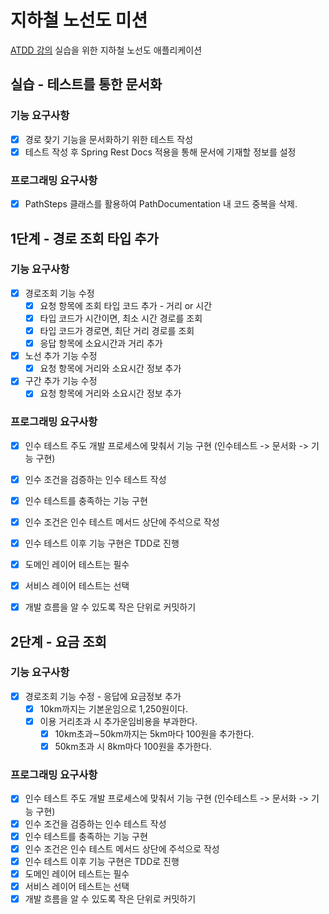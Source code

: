 # 지하철 노선도 미션
[ATDD 강의](https://edu.nextstep.camp/c/R89PYi5H) 실습을 위한 지하철 노선도 애플리케이션

## 실습 - 테스트를 통한 문서화
### 기능 요구사항
- [x] 경로 찾기 기능을 문서화하기 위한 테스트 작성
- [x] 테스트 작성 후 Spring Rest Docs 적용을 통해 문서에 기재할 정보를 설정

### 프로그래밍 요구사항
- [x] PathSteps 클래스를 활용하여 PathDocumentation 내 코드 중복을 삭제.

## 1단계 - 경로 조회 타입 추가
### 기능 요구사항 
- [x] 경로조회 기능 수정
  - [x] 요청 항목에 조회 타입 코드 추가 - 거리 or 시간
  - [x] 타입 코드가 시간이면, 최소 시간 경로를 조회
  - [x] 타입 코드가 경로면, 최단 거리 경로를 조회
  - [x] 응답 항목에 소요시간과 거리 추가
- [x] 노선 추가 기능 수정
  - [x] 요청 항목에 거리와 소요시간 정보 추가
- [x] 구간 추가 기능 수정
  - [x] 요청 항목에 거리와 소요시간 정보 추가
### 프로그래밍 요구사항
- [x] 인수 테스트 주도 개발 프로세스에 맞춰서 기능 구현 (인수테스트 -> 문서화 -> 기능 구현)
- [x] 인수 조건을 검증하는 인수 테스트 작성
- [x] 인수 테스트를 충족하는 기능 구현
- [x] 인수 조건은 인수 테스트 메서드 상단에 주석으로 작성
- [x] 인수 테스트 이후 기능 구현은 TDD로 진행
- [x] 도메인 레이어 테스트는 필수
- [x] 서비스 레이어 테스트는 선택
- [x] 개발 흐름을 알 수 있도록 작은 단위로 커밋하기


## 2단계 - 요금 조회
### 기능 요구사항
- [x] 경로조회 기능 수정 - 응답에 요금정보 추가
  - [x] 10km까지는 기본운임으로 1,250원이다.
  - [x] 이용 거리초과 시 추가운임비용을 부과한다.
    - [x] 10km초과∼50km까지는 5km마다 100원을 추가한다.
    - [x] 50km초과 시 8km마다 100원을 추가한다.
### 프로그래밍 요구사항
- [x] 인수 테스트 주도 개발 프로세스에 맞춰서 기능 구현 (인수테스트 -> 문서화 -> 기능 구현)
- [x] 인수 조건을 검증하는 인수 테스트 작성
- [x] 인수 테스트를 충족하는 기능 구현
- [x] 인수 조건은 인수 테스트 메서드 상단에 주석으로 작성
- [x] 인수 테스트 이후 기능 구현은 TDD로 진행
- [x] 도메인 레이어 테스트는 필수
- [x] 서비스 레이어 테스트는 선택
- [x] 개발 흐름을 알 수 있도록 작은 단위로 커밋하기
